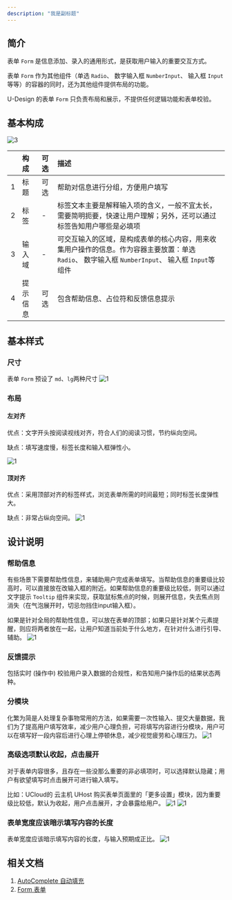 ```yaml
---
description: "我是副标题"
---
```

<!--副标题具体写法见源代码模式-->

## 简介

表单 `Form` 是信息添加、录入的通用形式，是获取用户输入的重要交互方式。

表单 `Form` 作为其他组件（单选 `Radio`、 数字输入框 `NumberInput`、 输入框 `Input`等等）的容器的同时，还为其他组件提供布局的功能。

U-Design 的表单 `Form` 只负责布局和展示，不提供任何逻辑功能和表单校验。



## 基本构成

![3](../../../images/form/3.png)

|      | 构成  | 可选  |描述                            |
| :--: | :-----| :--- |:------------------------------ |
|  1   | 标题 | 可选 |帮助对信息进行分组，方便用户填写  |
|  2   | 标签| - |标签文本主要是解释输入项的含义，一般不宜太长，需要简明扼要，快速让用户理解；另外，还可以通过标签告知用户哪些是必填项 |
|  3   | 输入域| - |可交互输入的区域，是构成表单的核心内容，用来收集用户操作的信息。作为容器主要放置：单选 `Radio`、 数字输入框 `NumberInput`、 输入框 `Input`等组件 |
|  4   | 提示信息| 可选 |包含帮助信息、占位符和反馈信息提示 |



## 基本样式


### 尺寸
表单 `Form` 预设了 `md`、`lg`两种尺寸
![1](../../../images/form/5.png)


### 布局

#### 左对齐
优点：文字开头按阅读视线对齐，符合人们的阅读习惯，节约纵向空间。

缺点：填写速度慢，标签长度和输入框弹性小。

![1](../../../images/form/5.png)

#### 顶对齐
优点：采用顶部对齐的标签样式，浏览表单所需的时间最短；同时标签长度弹性大。

缺点：非常占纵向空间。
![1](../../../images/form/6.png)



## 设计说明

### 帮助信息
有些场景下需要帮助性信息，来辅助用户完成表单填写。当帮助信息的重要级比较高时，可以直接放在改输入框的附近。如果帮助信息的重要级比较低，则可以通过 文字提示 `Tooltip` 组件来实现，获取鼠标焦点的时候，则展开信息，失去焦点则消失（在气泡展开时，切忌勿挡住input输入框）。

如果是针对全局的帮助性信息，可以放在表单的顶部；如果只是针对某个元素提醒，则应将两者放在一起，让用户知道当前处于什么地方，在针对什么进行引导、辅助。
![1](../../../images/form/4.png)


### 反馈提示
包括实时 (操作中) 校验用户录入数据的合规性，和告知用户操作后的结果状态两种。


### 分模块
化繁为简是人处理复杂事物常用的方法，如果需要一次性输入、提交大量数据，我们为了提高用户填写效率，减少用户心理负担，可将填写内容进行分模块，用户可以在填写好一段内容后进行心理上停顿休息，减少视觉疲劳和心理压力。
![1](../../../images/form/7.png)


### 高级选项默认收起，点击展开

对于表单内容很多，且存在一些没那么重要的非必填项时，可以选择默认隐藏；用户有欲望填写时点击展开可进行输入填写。

比如：UCloud的 云主机 UHost 购买表单页面里的「更多设置」模块，因为重要级比较低，默认为收起，用户点击展开，才会暴露给用户。
![1](../../../images/form/7.png)
![1](../../../images/form/8.png)


### 表单宽度应该暗示填写内容的长度
表单宽度应该暗示填写内容的长度，与输入预期成正比。
![1](../../../images/form/9.png)


## 相关文档

1. [AutoComplete 自动填充](http://10.179.234.214:8000/component/AutoComplete/)
2. [Form 表单](http://10.179.234.214:8000/component/Form/)
